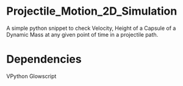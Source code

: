 # Projectile_Motion_2D_Simulation
 A simple python snippet to check Velocity, Height of a Capsule of a Dynamic Mass at any given point of time in a projectile path.

# Dependencies
 VPython Glowscript